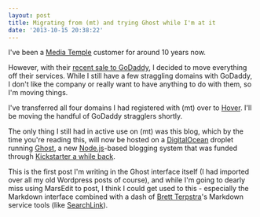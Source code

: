 ```yaml
---
layout: post
title: Migrating from (mt) and trying Ghost while I'm at it
date: '2013-10-15 20:38:22'
---
```


I've been a [Media Temple][1862-001] customer for around 10 years now.

However, with their [recent sale to GoDaddy][1862-002], I decided to move everything off their services. While I still have a few straggling domains with GoDaddy, I don't like the company or really want to have anything to do with them, so I'm moving things.

I've transferred all four domains I had registered with (mt) over to [Hover][1862-003]. I'll be moving the handful of GoDaddy stragglers shortly.

The only thing I still had in active use on (mt) was this blog, which by the time you're reading this, will now be hosted on a [DigitalOcean][1862-004] droplet running [Ghost](http://ghost.org), a new [Node.js][1862-005]-based blogging system that was funded through [Kickstarter a while back][1862-006].

This is the first post I'm writing in the Ghost interface itself (I had imported over all my old Wordpress posts of course), and while I'm going to dearly miss using MarsEdit to post, I think I could get used to this - especially the Markdown interface combined with a dash of [Brett Terpstra][1862-007]'s Markdown service tools (like [SearchLink][1862-008]).

[1862-001]: http://mediatemple.net/
[1862-002]: http://techcrunch.com/2013/10/15/godaddy-buys-media-temple-to-build-up-its-business-with-web-professionals/
[1862-003]: http://www.hover.com/
[1862-004]: https://www.digitalocean.com/
[1862-005]: http://nodejs.org/
[1862-006]: http://www.kickstarter.com/projects/johnonolan/ghost-just-a-blogging-platform
[1862-007]: http://brettterpstra.com/
[1862-008]: http://brettterpstra.com/projects/searchlink/